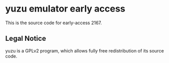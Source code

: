 yuzu emulator early access
=============

This is the source code for early-access 2167.

## Legal Notice

yuzu is a GPLv2 program, which allows fully free redistribution of its source code.